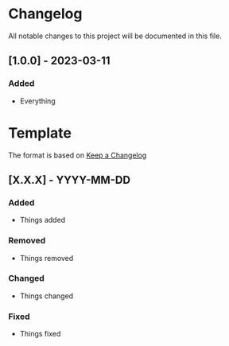 # Changelog

All notable changes to this project will be documented in this file.

## [1.0.0] - 2023-03-11
### Added
- Everything

# Template

The format is based on [Keep a Changelog](https://keepachangelog.com/en/1.0.0/)

## [X.X.X] - YYYY-MM-DD
### Added 
- Things added

### Removed
- Things removed

### Changed
- Things changed

### Fixed
- Things fixed